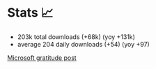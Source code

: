# Stats 📈

 - 203k total downloads (+68k) (yoy +131k)
 - average 204 daily downloads (+54) (yoy +97)

[Microsoft gratitude post](https://github.com/stryker-mutator/stryker-net/discussions/1812)